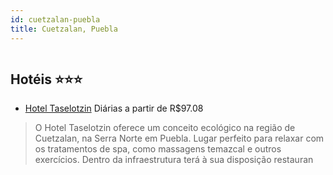 ```yaml
---
id: cuetzalan-puebla
title: Cuetzalan, Puebla
---
```


<center><img src="http://www.hotelresb2b.com/images/hoteles/650561_foto_1.jpg" alt="" /></center>


## Hotéis ⭐️⭐️⭐️

-    [Hotel Taselotzin](https://www.hurb.com/aud/https://www.hurb.com/hoteis/cuetzalan/hotel-taselotzin-JNP-JP865143?cmp=18055) Diárias a partir de R$97.08
   > O Hotel Taselotzin oferece um conceito ecológico na região de Cuetzalan, na Serra Norte em Puebla. Lugar perfeito para relaxar com os tratamentos de spa, como massagens temazcal e outros exercícios. Dentro da infraestrutura terá à sua disposição restauran
